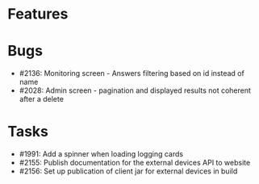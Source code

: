# Features

# Bugs

* #2136: Monitoring screen - Answers filtering based on id instead of name
* #2028: Admin screen - pagination and displayed results not coherent after a delete

# Tasks

* #1991: Add a spinner when loading logging cards
* #2155: Publish documentation for the external devices API to website
* #2156: Set up publication of client jar for external devices in build





